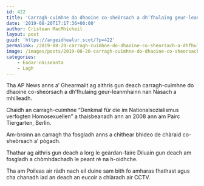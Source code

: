 ```yaml
---
id: 422
title: 'Carragh-cuimhne do dhaoine co-sheòrsach a dh’fhulaing geur-leanmhainn nan Nàsach air a mhilleadh'
date: '2019-08-20T17:17:36+00:00'
author: Crìstean MacMhìcheil
layout: post
guid: 'https://angeidhealur.scot/?p=422'
permalink: /2019-08-20-carragh-cuimhne-do-dhaoine-co-sheorsach-a-dhfhulaing-geur-leanmhainn-nan-nasach-air-a-mhilleadh/
image: /images/posts/2019-08-20-carragh-cuimhne-do-dhaoine-co-sheorsach-a-dh-fhulaing-geur-leanmhainn-nan-nasach-air-a-mhilleadh-scaled.webp
categories:
    - Eadar-nàiseanta
    - Lagh
---
```


Tha AP News anns a’ Ghearmailt ag aithris gun deach carragh-cuimhne do dhaoine co-sheòrsach a dh’fhulaing geur-leanmhainn nan Nàsach a mhilleadh.

Chaidh an carragh-cuimhne “Denkmal für die im Nationalsozialismus verfogten Homosexuellen” a thaisbeanadh ann an 2008 ann am Pairc Tiergarten, Berlin.

Am-broinn an carragh tha fosgladh anns a chìthear bhideo de chàraid co-sheòrsach a’ pògadh.

Thathar ag aithris gun deach a lorg le geàrdan-faire Diluain gun deach am fosgladh a chòmhdachadh le peant rè na h-oidhche.

Tha am Poileas air ràdh nach eil duine sam bith fo amharas fhathast agus cha chanadh iad an deach an eucoir a chlàradh air CCTV.
